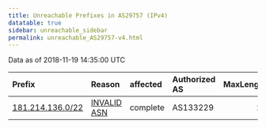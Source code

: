 ```yaml
---
title: Unreachable Prefixes in AS29757 (IPv4)
datatable: true
sidebar: unreachable_sidebar
permalink: unreachable_AS29757-v4.html
---
```


Data as of 2018-11-19 14:35:00 UTC


<div class="datatable-begin"></div>

| Prefix                                                     | Reason                                                                                                  | affected   | Authorized AS   |   MaxLength | Anchor                                         |   unreachable /24s |
|:-----------------------------------------------------------|:--------------------------------------------------------------------------------------------------------|:-----------|:----------------|------------:|:-----------------------------------------------|-------------------:|
| [181.214.136.0/22](https://stat.ripe.net/181.214.136.0/22) | [INVALID ASN](https://rpki-validator.ripe.net/announcement-preview?asn=AS29757&prefix=181.214.136.0/22) | complete   | AS133229        |          24 | [LACNIC](unreachable_LACNIC_RPKI_Root-v4.html) |                  4 |

<div class="datatable-end"></div>